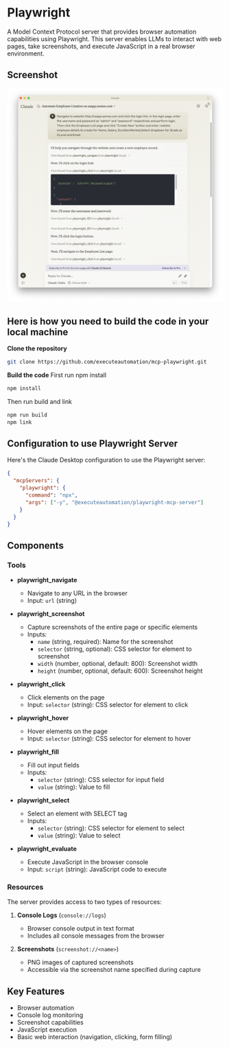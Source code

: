 # Playwright

A Model Context Protocol server that provides browser automation capabilities using Playwright. This server enables LLMs to interact with web pages, take screenshots, and execute JavaScript in a real browser environment.

## Screenshot
![Playwright + Claude](image/playwright_claude.png)

## Here is how you need to build the code in your local machine

**Clone the repository**
```bash
git clone https://github.com/executeautomation/mcp-playwright.git
```

**Build the code**
First run npm install

```bash
npm install
```
Then run build and link

```bash
npm run build
npm link
```

## Configuration to use Playwright Server
Here's the Claude Desktop configuration to use the Playwright server:

```json
{
  "mcpServers": {
    "playwright": {
      "command": "npx",
      "args": ["-y", "@executeautomation/playwright-mcp-server"]
    }
  }
}
```


## Components

### Tools

- **playwright_navigate**
  - Navigate to any URL in the browser
  - Input: `url` (string)

- **playwright_screenshot**
  - Capture screenshots of the entire page or specific elements
  - Inputs:
    - `name` (string, required): Name for the screenshot
    - `selector` (string, optional): CSS selector for element to screenshot
    - `width` (number, optional, default: 800): Screenshot width
    - `height` (number, optional, default: 600): Screenshot height

- **playwright_click**
  - Click elements on the page
  - Input: `selector` (string): CSS selector for element to click

- **playwright_hover**
  - Hover elements on the page
  - Input: `selector` (string): CSS selector for element to hover

- **playwright_fill**
  - Fill out input fields
  - Inputs:
    - `selector` (string): CSS selector for input field
    - `value` (string): Value to fill

- **playwright_select**
  - Select an element with SELECT tag
  - Inputs:
    - `selector` (string): CSS selector for element to select
    - `value` (string): Value to select

- **playwright_evaluate**
  - Execute JavaScript in the browser console
  - Input: `script` (string): JavaScript code to execute

### Resources

The server provides access to two types of resources:

1. **Console Logs** (`console://logs`)
   - Browser console output in text format
   - Includes all console messages from the browser

2. **Screenshots** (`screenshot://<name>`)
   - PNG images of captured screenshots
   - Accessible via the screenshot name specified during capture

## Key Features

- Browser automation
- Console log monitoring
- Screenshot capabilities
- JavaScript execution
- Basic web interaction (navigation, clicking, form filling)
